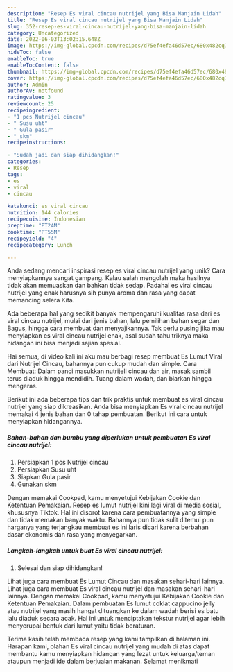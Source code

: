 ```yaml
---
description: "Resep Es viral cincau nutrijel yang Bisa Manjain Lidah"
title: "Resep Es viral cincau nutrijel yang Bisa Manjain Lidah"
slug: 352-resep-es-viral-cincau-nutrijel-yang-bisa-manjain-lidah
category: Uncategorized
date: 2022-06-03T13:02:15.648Z
image: https://img-global.cpcdn.com/recipes/d75ef4efa46d57ec/680x482cq70/es-viral-cincau-nutrijel-foto-resep-utama.jpg
hideToc: false
enableToc: true
enableTocContent: false
thumbnail: https://img-global.cpcdn.com/recipes/d75ef4efa46d57ec/680x482cq70/es-viral-cincau-nutrijel-foto-resep-utama.jpg
cover: https://img-global.cpcdn.com/recipes/d75ef4efa46d57ec/680x482cq70/es-viral-cincau-nutrijel-foto-resep-utama.jpg
author: Admin
authorAv: notfound
ratingvalue: 3
reviewcount: 25
recipeingredient:
- "1 pcs Nutrijel cincau"
- " Susu uht"
- " Gula pasir"
- " skm"
recipeinstructions:

- "Sudah jadi dan siap dihidangkan!"
categories:
- Resep
tags:
- es
- viral
- cincau

katakunci: es viral cincau 
nutrition: 144 calories
recipecuisine: Indonesian
preptime: "PT24M"
cooktime: "PT55M"
recipeyield: "4"
recipecategory: Lunch

---
```





Anda sedang mencari inspirasi resep es viral cincau nutrijel yang unik? Cara menyiapkannya sangat gampang. Kalau salah mengolah maka hasilnya tidak akan memuaskan dan bahkan tidak sedap. Padahal es viral cincau nutrijel yang enak harusnya sih punya aroma dan rasa yang dapat memancing selera Kita.





Ada beberapa hal yang sedikit banyak mempengaruhi kualitas rasa dari es viral cincau nutrijel, mulai dari jenis bahan, lalu pemilihan bahan segar dan Bagus, hingga cara membuat dan menyajikannya. Tak perlu pusing jika mau menyiapkan es viral cincau nutrijel enak,      asal sudah tahu triknya maka hidangan ini bisa menjadi sajian spesial.














Hai semua, di video kali ini aku mau berbagi resep membuat Es Lumut Viral dari Nutrijel Cincau, bahannya pun cukup mudah dan simple. Cara Membuat: Dalam panci masukkan nutrijell cincau dan air, masak sambil terus diaduk hingga mendidih. Tuang dalam wadah, dan biarkan hingga mengeras.






Berikut ini ada beberapa tips dan trik praktis untuk membuat es viral cincau nutrijel yang siap dikreasikan. Anda bisa menyiapkan Es viral cincau nutrijel memakai 4 jenis bahan dan 0 tahap pembuatan. Berikut ini cara untuk menyiapkan hidangannya.

<!--inarticleads1-->

##### Bahan-bahan dan bumbu yang diperlukan untuk pembuatan Es viral cincau nutrijel:

1. Persiapkan 1 pcs Nutrijel cincau
1. Persiapkan  Susu uht
1. Siapkan  Gula pasir
1. Gunakan  skm


Dengan memakai Cookpad, kamu menyetujui Kebijakan Cookie dan Ketentuan Pemakaian. Resep es lumut nutrijel kini lagi viral di media sosial, khususnya Tiktok. Hal ini disorot karena cara pembuatannya yang simple dan tidak memakan banyak waktu. Bahannya pun tidak sulit ditemui pun harganya yang terjangkau membuat es ini laris dicari karena berbahan dasar ekonomis dan rasa yang menyegarkan. 

<!--inarticleads2-->

##### Langkah-langkah untuk buat Es viral cincau nutrijel:


1. Selesai dan siap dihidangkan!

Lihat juga cara membuat Es Lumut Cincau dan masakan sehari-hari lainnya. Lihat juga cara membuat Es viral cincau nutrijel dan masakan sehari-hari lainnya. Dengan memakai Cookpad, kamu menyetujui Kebijakan Cookie dan Ketentuan Pemakaian. Dalam pembuatan Es lumut coklat cappucino jelly atau nutrijel yang masih hangat dituangkan ke dalam wadah berisi es batu lalu diaduk secara acak. Hal ini untuk menciptakan tekstur nutrijel agar lebih menyerupai bentuk dari lumut yaitu tidak beraturan. 

Terima kasih telah membaca resep yang kami tampilkan di halaman ini. Harapan kami, olahan Es viral cincau nutrijel yang mudah di atas dapat membantu kamu menyiapkan hidangan yang lezat untuk keluarga/teman ataupun menjadi ide dalam berjualan makanan. Selamat menikmati

